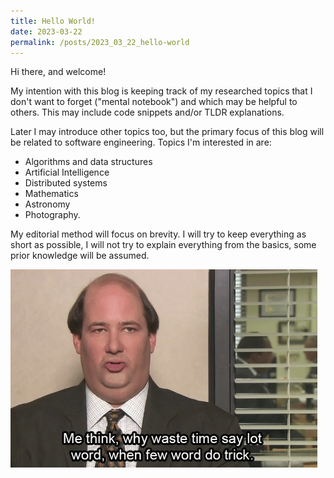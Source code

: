 ```yaml
---
title: Hello World!
date: 2023-03-22
permalink: /posts/2023_03_22_hello-world
---
```


Hi there, and welcome!

My intention with this blog is keeping track of my researched topics that I don't want to forget ("mental notebook") and which may be helpful to others. This may include code snippets and/or TLDR explanations.

Later I may introduce other topics too, but the primary focus of this blog will be related to software engineering. Topics I'm interested in are:
- Algorithms and data structures
- Artificial Intelligence
- Distributed systems
- Mathematics
- Astronomy
- Photography.

My editorial method will focus on brevity. I will try to keep everything as short as possible, I will not try to explain everything from the basics, some prior knowledge will be assumed.

![Why waste time say lot](./2023_03_22_hello-world/why-waste-time-say-lot.jpg)